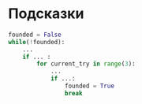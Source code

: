 # Подсказки

```Python
founded = False
while(!founded):
	...
	if ... :
		for current_try in range(3):
			...
			if ...:
				founded = True
				break 
```